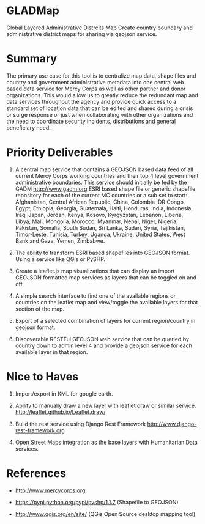 # GLADMap
Global Layered Administrative Distrcits Map
Create country boundary and administrative district maps for sharing via geojson service.

# Summary

The primary use case for this tool is to centralize map data, shape files and country and government administrative metadata into one central web based data service for Mercy Corps as well as other partner and donor organizations. This would allow us to greatly reduce the redundant map and data services throughout the agency and provide quick access to a standard set of location data that can be edited and shared during a crisis or surge response or just when collaborating with other organizations and the need to coordinate security incidents, distributions and general beneficiary need.

# Priority Deliverables

1. A central map service that contains a GEOJSON based data feed of all current Mercy Corps working countries and their top 4 level government administrative boundaries.  This service should initially be fed by the GADM http://www.gadm.org ESRI based shape file or generic shapefile repository for each of the current MC countries or a sub set to start:  Afghanistan, Central African Republic, China, Colombia ,DR Congo, Egypt, Ethiopia, Georgia, Guatemala, Haiti, Honduras, India, Indonesia, Iraq, Japan, Jordan, Kenya, Kosovo, Kyrgyzstan, Lebanon, Liberia, Libya, Mali, Mongolia, Morocco, Myanmar, Nepal, Niger, Nigeria, Pakistan, Somalia, South Sudan, Sri Lanka, Sudan, Syria, Tajikistan, Timor-Leste, Tunisia, Turkey, Uganda, Ukraine, United States, West Bank and Gaza, Yemen, Zimbabwe.

2. The ability to transform ESRI based shapefiles into GEOJSON format.  Using a service like QGis or PySHP.

3. Create a leaflet.js map visualizations that can display an import GEOJSON formatted map services as layers that can be toggled on and off.  

4. A simple search interface to find one of the available regions or countries on the leaflet map and view/toggle the available layers for that section of the map. 

5. Export of a selected combination of layers for current region/country in geojson format.

6. Discoverable RESTFul GEOJSON web service that can be queried by country down to admin level 4 and provide a geojson service for each available layer in that region.

# Nice to Haves
1. Import/export in KML for google earth.

2. Ability to manually draw a new layer with leaflet draw or similar service. http://leaflet.github.io/Leaflet.draw/

3. Build the rest service using Django Rest Framework http://www.django-rest-framework.org 

4. Open Street Maps integration as the base layers with Humanitarian Data services.

# References

- http://www.mercycorps.org

- https://pypi.python.org/pypi/pyshp/1.1.7 (Shapefile to GEOJSON)

- http://www.qgis.org/en/site/ (QGis Open Source desktop mapping tool)
